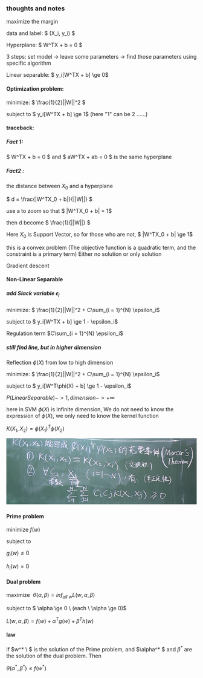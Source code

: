### thoughts and notes

maximize the margin

data and label: $ (X_i, y_i) $

Hyperplane: $ W^TX + b = 0 $

3 steps: set model -> leave some parameters -> find those parameters using specific algorithm

Linear separable: $ y_i[W^TX + b] \ge 0$

#### Optimization problem:
minimize: $ \frac{1}{2}||W||^2 $

subject to $ y_i[W^TX + b] \ge 1$
(here "1" can be 2 ......)
#### traceback:

##### Fact 1:

$ W^TX + b = 0 $ and $ aW^TX + ab = 0 $ is the same hyperplane 

##### Fact2 :

the distance between $X_0$ and a hyperplane

$ d = \frac{|W^TX_0 + b|}{||W||} $ 

use a to zoom so that $ |W^TX_0 + b|  = 1$ 

then d become $ \frac{1}{||W||} $ 

Here $X_0$ is Support Vector, so for those who are not, $ |W^TX_0 + b|  \ge 1$ 

this is a convex problem
(The objective function is a quadratic term, and the constraint is a primary term)
Either no solution or only solution

Gradient descent

#### Non-Linear Separable

##### add Slack variable $\epsilon_i$

minimize: $ \frac{1}{2}||W||^2  + C\sum_{i = 1}^{N} \epsilon_i$

subject to $ y_i[W^TX + b] \ge 1 - \epsilon_i$

Regulation term $C\sum_{i = 1}^{N} \epsilon_i$

##### still find line, but in higher dimension

Reflection $\phi(X)$ from low to high dimension

minimize: $ \frac{1}{2}||W||^2  + C\sum_{i = 1}^{N} \epsilon_i$

subject to $ y_i[W^T\phi(X) + b] \ge 1 - \epsilon_i$

$P(Linear Separable) -> 1,  dimension -> +\infty$

here in SVM $\phi(X)$ is Infinite dimension,
We do not need to know the expression of $\phi(X)$, we only need to know the kernel function 

$K(X_1, X_2) = \phi(X_1)^T \phi(X_2)$

![alt text](<Sufficient and necessary condition of Kernel function.png>)

#### Prime problem
minimize $f(w)$

subject to 

$g_i(w)\le 0$

$h_i(w)=0$

#### Dual problem
maximize $\ \theta(\alpha, \beta) = inf_{all \ w}{L(w, \alpha, \beta)}$

subject to $ \alpha \ge 0  \ (each \ \alpha \ge 0)$ 

$L(w, \alpha, \beta) = f(w) + \alpha^Tg(w) + \beta^Th(w)$

#### law
if $w^* \ $ is the solution of the Prime problem, and $\alpha^* $ and $\beta ^ *$ are the solution of the dual problem.
Then

$\theta(\alpha^*, \beta^*) \le f(w^*)$ 